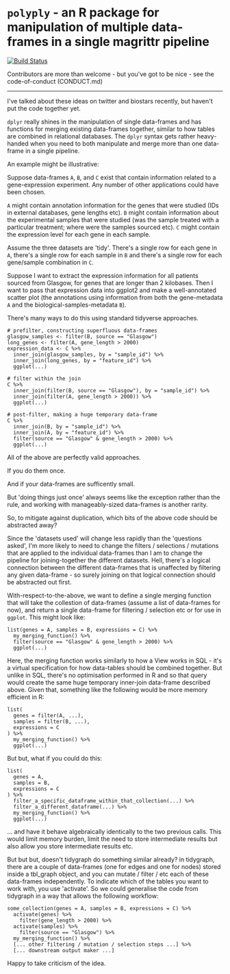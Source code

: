 # `polyply` - an R package for manipulation of multiple data-frames in a single magrittr pipeline

[![Build Status](
  https://travis-ci.org/russHyde/polyply.svg?branch=master
  )](
  https://travis-ci.org/russHyde/polyply
)

Contributors are more than welcome - but you've got to be nice - see the
code-of-conduct (CONDUCT.md)

----

I've talked about these ideas on twitter and biostars recently, but haven't put
the code together yet.

`dplyr` really shines in the manipulation of single data-frames and has
functions for merging existing data-frames together, similar to how tables are
combined in relational databases. The `dplyr` syntax gets rather heavy-handed
when you need to both manipulate and merge more than one data-frame in a single
pipeline.

An example might be illustrative:

Suppose data-frames `A`, `B`, and `C` exist that contain information related to
a gene-expression experiment. Any number of other applications could have been
chosen.

`A` might contain annotation information for the genes that were studied (IDs
in external databases, gene lengths etc). `B` might contain information about
the experimental samples that were studied (was the sample treated with a
particular treatment; where were the samples sourced etc). `C` might contain
the expression level for each gene in each sample.

Assume the three datasets are 'tidy'. There's a single row for each gene in
`A`, there's a single row for each sample in `B` and there's a single row for
each gene/sample combination in `C`.

Suppose I want to extract the expression information for all patients sourced
from Glasgow, for genes that are longer than 2 kilobases. Then I want to pass
that expression data into ggplot2 and make a well-annotated scatter plot (the
annotations using information from both the gene-metadata `A` and the
biological-samples-metadata `B`).

There's many ways to do this using standard tidyverse approaches.

~~~~
# prefilter, constructing superfluous data-frames
glasgow_samples <- filter(B, source == "Glasgow")
long_genes <- filter(A, gene_length > 2000)
expression_data <- C %>%
  inner_join(glasgow_samples, by = "sample_id") %>%
  inner_join(long_genes, by = "feature_id") %>%
  ggplot(...)
~~~~

~~~~
# filter within the join
C %>%
  inner_join(filter(B, source == "Glasgow"), by = "sample_id") %>%
  inner_join(filter(A, gene_length > 2000)) %>%
  ggplot(...)
~~~~

~~~~
# post-filter, making a huge temporary data-frame
C %>%
  inner_join(B, by = "sample_id") %>%
  inner_join(A, by = "feature_id") %>%
  filter(source == "Glasgow" & gene_length > 2000) %>%
  ggplot(...)
~~~~

All of the above are perfectly valid approaches.

If you do them once.

And if your data-frames are sufficently small.

But 'doing things just once' always seems like the exception rather than the
rule, and working with manageably-sized data-frames is another rarity.

So, to  mitigate against duplication, which bits of the above code should be 
abstracted away?

Since the 'datasets used' will change less rapidly than the 'questions asked',
I'm more likely to need to change the filters / selections / mutations that are
applied to the individual data-frames than I am to change the pipeline for 
joining-together the different datasets. Hell, there's a logical connection 
between the different data-frames that is unaffected by filtering any given 
data-frame - so surely joining on that logical connection should be abstracted
out first.

With-respect-to-the-above, we want to define a single merging function that
will take the collestion of data-frames (assume a list of data-frames for now),
and return a single data-frame for filtering / selection etc or for use in
`ggplot`. This might look like:

~~~~
list(genes = A, samples = B, expressions = C) %>%
  my_merging_function() %>%
  filter(source == "Glasgow" & gene_length > 2000) %>%
  ggplot(...)
~~~~

Here, the merging function works similarly to how a View works in SQL - it's a 
virtual specification for how data-tables should be combined together. But
unlike in SQL, there's no optimisation performed in R and so that query would
create the same huge temporary inner-join data-frame described above. Given
that, something like the following would be more memory efficient in R:

~~~~
list(
  genes = filter(A, ...),
  samples = filter(B, ...),
  expressions = C
) %>%
  my_merging_function() %>%
  ggplot(...)
~~~~

But but, what if you could do this:

~~~~
list(
  genes = A,
  samples = B,
  expressions = C
) %>%
  filter_a_specific_dataframe_within_that_collection(...) %>%
  filter_a_different_dataframe(...) %>%
  my_merging_function() %>%
  ggplot(...)
~~~~

... and have it behave algebraically identically to the two previous calls. 
This would limit memory burden, limit the need to store intermediate results 
but also allow you store intermediate results etc.

But but but, doesn't tidygraph do something similar already? in tidygraph, 
there are a couple of data-frames (one for edges and one for nodes) stored 
inside a tbl_graph object, and you can mutate / filter / etc each of these 
data-frames independently. To indicate which of the tables you want to work 
with, you use 'activate'. So we could generalise the code from tidygraph in a
way that allows the following workflow:

~~~~
some_collection(genes = A, samples = B, expressions = C) %>%
  activate(genes) %>%
    filter(gene_length > 2000) %>%
  activate(samples) %>%
    filter(source == "Glasgow") %>%
  my_merging_function() %>%
  [... other filtering / mutation / selection steps ...] %>%
  [... downstream output maker ...]
~~~~

Happy to take criticism of the idea.
